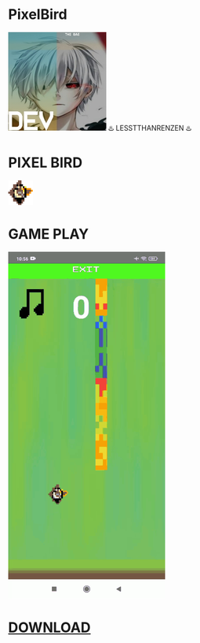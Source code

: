 # PixelBird
<img src="profil.jpg"/>
♨️ LESSTTHANRENZEN ♨️

# PIXEL BIRD

<img src="player.png"/>

# GAME PLAY

<img src="tes.gif"/>


<h1><a href="https://github.com/yunanaexploit/PixelBird/archive/refs/heads/main.zip">DOWNLOAD</a></h1>
